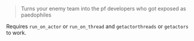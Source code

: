 > Turns your enemy team into the pf developers who got exposed as paedophiles

Requires `run_on_actor` or `run_on_thread` and `getactorthreads` or `getactors` to work.
